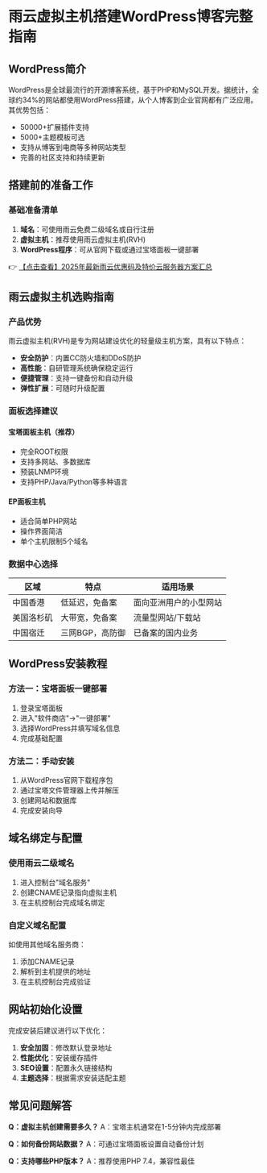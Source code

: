 # 雨云虚拟主机搭建WordPress博客完整指南

## WordPress简介

WordPress是全球最流行的开源博客系统，基于PHP和MySQL开发。据统计，全球约34%的网站都使用WordPress搭建，从个人博客到企业官网都有广泛应用。其优势包括：

- 50000+扩展插件支持
- 5000+主题模板可选
- 支持从博客到电商等多种网站类型
- 完善的社区支持和持续更新

## 搭建前的准备工作

### 基础准备清单

1. **域名**：可使用雨云免费二级域名或自行注册
2. **虚拟主机**：推荐使用雨云虚拟主机(RVH)
3. **WordPress程序**：可从官网下载或通过宝塔面板一键部署

👉 [【点击查看】2025年最新雨云优惠码及特价云服务器方案汇总](https://bit.ly/RainYun)

## 雨云虚拟主机选购指南

### 产品优势

雨云虚拟主机(RVH)是专为网站建设优化的轻量级主机方案，具有以下特点：

- **安全防护**：内置CC防火墙和DDoS防护
- **高性能**：自研管理系统确保稳定运行
- **便捷管理**：支持一键备份和自动升级
- **弹性扩展**：可随时升级配置

### 面板选择建议

#### 宝塔面板主机（推荐）

- 完全ROOT权限
- 支持多网站、多数据库
- 预装LNMP环境
- 支持PHP/Java/Python等多种语言

#### EP面板主机

- 适合简单PHP网站
- 操作界面简洁
- 单个主机限制5个域名

### 数据中心选择

| 区域 | 特点 | 适用场景 |
|------|------|----------|
| 中国香港 | 低延迟，免备案 | 面向亚洲用户的小型网站 |
| 美国洛杉矶 | 大带宽，免备案 | 流量型网站/下载站 |
| 中国宿迁 | 三网BGP，高防御 | 已备案的国内业务 |

## WordPress安装教程

### 方法一：宝塔面板一键部署

1. 登录宝塔面板
2. 进入"软件商店"→"一键部署"
3. 选择WordPress并填写域名信息
4. 完成基础配置

### 方法二：手动安装

1. 从WordPress官网下载程序包
2. 通过宝塔文件管理器上传并解压
3. 创建网站和数据库
4. 完成安装向导

## 域名绑定与配置

### 使用雨云二级域名

1. 进入控制台"域名服务"
2. 创建CNAME记录指向虚拟主机
3. 在主机控制台完成域名绑定

### 自定义域名配置

如使用其他域名服务商：
1. 添加CNAME记录
2. 解析到主机提供的地址
3. 在主机控制台完成验证

## 网站初始化设置

完成安装后建议进行以下优化：

1. **安全加固**：修改默认登录地址
2. **性能优化**：安装缓存插件
3. **SEO设置**：配置永久链接结构
4. **主题选择**：根据需求安装适配主题

## 常见问题解答

**Q：虚拟主机创建需要多久？**
A：宝塔主机通常在1-5分钟内完成部署

**Q：如何备份网站数据？**
A：可通过宝塔面板设置自动备份计划

**Q：支持哪些PHP版本？**
A：推荐使用PHP 7.4，兼容性最佳